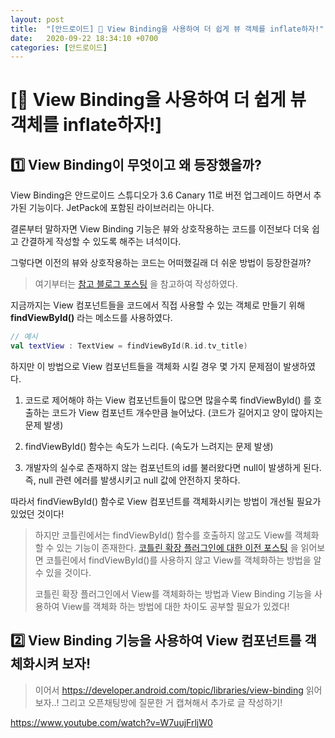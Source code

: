 ```yaml
---
layout: post
title:  "[안드로이드] 📲 View Binding을 사용하여 더 쉽게 뷰 객체를 inflate하자!"
date:   2020-09-22 18:34:10 +0700
categories: [안드로이드]
---
```


# [📲 View Binding을 사용하여 더 쉽게 뷰 객체를 inflate하자!]

## 1️⃣ View Binding이 무엇이고 왜 등장했을까?

View Binding은 안드로이드 스튜디오가 3.6 Canary 11로 버전 업그레이드 하면서 추가된 기능이다. JetPack에 포함된 라이브러리는 아니다.

결론부터 말하자면 View Binding 기능은 뷰와 상호작용하는 코드를 이전보다 더욱 쉽고 간결하게 작성할 수 있도록 해주는 녀석이다.

그렇다면 이전의 뷰와 상호작용하는 코드는 어떠했길래 더 쉬운 방법이 등장한걸까?

> 여기부터는 [참고 블로그 포스팅](https://velog.io/@dev_2dong/Android-%EA%B3%B5%EC%8B%9D%EB%AC%B8%EC%84%9C-%ED%8C%8C%ED%97%A4%EC%B9%98%EA%B8%B0-Architecture-Component2-View-Binding#view-bindng---%EB%8F%84%EC%9E%85) 을 참고하여 작성하였다.

지금까지는 View 컴포넌트들을 코드에서 직접 사용할 수 있는 객체로 만들기 위해 __findViewById()__ 라는 메소드를 사용하였다.

~~~kotlin
// 예시
val textView : TextView = findViewById(R.id.tv_title)
~~~

하지만 이 방법으로 View 컴포넌트들을 객체화 시킬 경우 몇 가지 문제점이 발생하였다.

1. 코드로 제어해야 하는 View 컴포넌트들이 많으면 많을수록 findViewById() 를 호출하는 코드가 View 컴포넌트 개수만큼 늘어났다. (코드가 길어지고 양이 많아지는 문제 발생)

2. findViewById() 함수는 속도가 느리다. (속도가 느려지는 문제 발생)

3. 개발자의 실수로 존재하지 않는 컴포넌트의 id를 불러왔다면 null이 발생하게 된다. 즉, null 관련 에러를 발생시키고 null 값에 안전하지 못하다.

따라서 findViewById() 함수로 View 컴포넌트를 객체화시키는 방법이 개선될 필요가 있었던 것이다!

> 하지만 코틀린에서는 findViewById() 함수를 호출하지 않고도 View를 객체화 할 수 있는 기능이 존재한다. [코틀린 확장 플러그인에 대한 이전 포스팅](https://choheeis.github.io/newblog//articles/2019-08/%EC%95%88%EB%93%9C%EB%A1%9C%EC%9D%B4%EB%93%9C-overview) 을 읽어보면 코틀린에서 findViewById()를 사용하지 않고 View를 객체화하는 방법을 알 수 있을 것이다.
>
> 코틀린 확장 플러그인에서 View를 객체화하는 방법과 View Binding 기능을 사용하여 View를 객체화 하는 방법에 대한 차이도 공부할 필요가 있겠다!

## 2️⃣ View Binding 기능을 사용하여 View 컴포넌트를 객체화시켜 보자!

> 이어서 https://developer.android.com/topic/libraries/view-binding 읽어보자..!
그리고 오픈채팅방에 질문한 거 캡쳐해서 추가로 글 작성하기!


https://www.youtube.com/watch?v=W7uujFrljW0